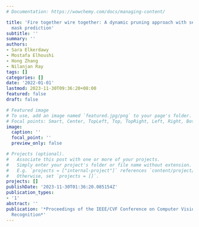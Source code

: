 ```yaml
---
# Documentation: https://wowchemy.com/docs/managing-content/

title: 'Fire together wire together: A dynamic pruning approach with self-supervised
  mask prediction'
subtitle: ''
summary: ''
authors:
- Sara Elkerdawy
- Mostafa Elhoushi
- Hong Zhang
- Nilanjan Ray
tags: []
categories: []
date: '2022-01-01'
lastmod: 2023-11-30T09:36:20+08:00
featured: false
draft: false

# Featured image
# To use, add an image named `featured.jpg/png` to your page's folder.
# Focal points: Smart, Center, TopLeft, Top, TopRight, Left, Right, BottomLeft, Bottom, BottomRight.
image:
  caption: ''
  focal_point: ''
  preview_only: false

# Projects (optional).
#   Associate this post with one or more of your projects.
#   Simply enter your project's folder or file name without extension.
#   E.g. `projects = ["internal-project"]` references `content/project/deep-learning/index.md`.
#   Otherwise, set `projects = []`.
projects: []
publishDate: '2023-11-30T01:36:20.085154Z'
publication_types:
- '1'
abstract: ''
publication: '*Proceedings of the IEEE/CVF Conference on Computer Vision and Pattern
  Recognition*'
---
```


